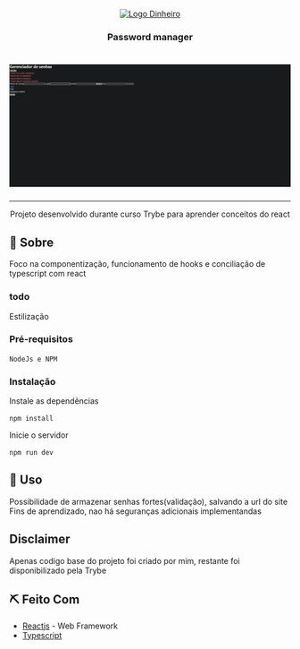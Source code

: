 <p align="center">
  <a href="" rel="noopener">
 <img width=200px height=200px src="https://media.wired.com/photos/641e1a1b43ffd37beea02cdf/4:3/w_4497,h_3373,c_limit/Best%20Password%20Managers%20Gear%20GettyImages-1408198405.png" alt="Logo Dinheiro"></a>
</p>

<h3 align="center">Password manager</h3>

<h1 align="center">
    <img alt="Screenshot do app" src=".github/CAPTURAR.PNG" />
</h1>

---

<p align="center"> Projeto desenvolvido durante curso Trybe para aprender conceitos do react
    <br> 
</p>


## 🧐 Sobre <a name = "sobre"></a>
Foco na componentização, funcionamento de hooks e conciliação de typescript com react

### todo 
Estilização

### Pré-requisitos

```
NodeJs e NPM
```

### Instalação

Instale as dependências

```
npm install
```

Inicie o servidor

```
npm run dev
```

## 🎈 Uso <a name="uso"></a>
Possibilidade de armazenar senhas fortes(validação), salvando a url do site
Fins de aprendizado, nao há seguranças adicionais implementandas

## Disclaimer <a name="uso"></a>
Apenas codigo base do projeto foi criado por mim, restante foi disponibilizado pela Trybe


## ⛏️ Feito Com <a name = "feito_com"></a>
- [Reactjs](https://reactjs.org/) - Web Framework
- [Typescript](https://www.typescriptlang.org/)
